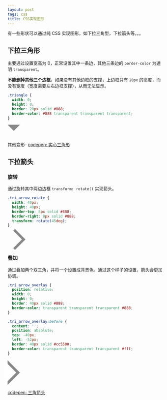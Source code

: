 ```yaml
---
layout: post
tags: css
title: CSS实现图形
---
```


有一些形状可以通过纯 CSS 实现图形，如下拉三角型，下拉箭头等。。。

## 下拉三角形

主要通过设置宽高为 0，正常设置其中一条边，其他三条边的 `border-color` 为透明 `transparent`。

**不能删掉其他三个边框**，如果没有其他边框的支撑，上边框只有 `20px` 的高度，而没有宽度（宽度需要左右边框支撑），从而无法显示。

```css
.triangle {
  width: 0;
  height: 0;
  border: 20px solid #888;
  border-color: #888 transparent transparent transparent;
}
```

<div class="triangle"></div>

<style>
  .triangle {
    width: 0;
    height: 0;
    border: 20px solid #888;
    border-color: #888 transparent transparent transparent;
  }
</style>

其他变形- [codepen: 实心三角形](https://codepen.io/chesterchenn/pen/MWmgQeB)

## 下拉箭头

### 旋转

通过旋转其中两边边框 `transform: rotate()` 实现箭头。

```css
.tri_arrow_rotate {
  width: 40px;
  height: 40px;
  border-top: 8px solid #888;
  border-right: 8px solid #888;
  transform: rotate(45deg);
}
```

<div class="tri_arrow_rotate"></div>

<style>
.tri_arrow_rotate {
  width: 40px;
  height: 40px;
  border-top: 8px solid #888;
  border-right: 8px solid #888;
  transform: rotate(45deg);
  margin-top: 12px;
  margin-bottom: 16px;
}
</style>

### 叠加

通过叠加两个双三角，并将一个设置成背景色。通过这个样子的设置，箭头会更加协调。

```css
.tri_arrow_overlay {
  position: relative;
  width: 0;
  height: 0;
  border: 40px solid #888;
  border-color: transparent transparent transparent #888;
}

.tri_arrow_overlay:before {
  content: '';
  position: absolute;
  top: -40px;
  left: -52px;
  border: 40px solid #cc5500;
  border-color: transparent transparent transparent #fff;
}
```

<div class="tri_arrow_overlay"></div>

<style>
.tri_arrow_overlay {
  position: relative;
  width: 0;
  height: 0;
  border: 40px solid #888;
  border-color: transparent transparent transparent #888;
}

.tri_arrow_overlay:before {
  content: '';
  position: absolute;
  top: -40px;
  left: -52px;
  border: 40px solid #cc5500;
  border-color: transparent transparent transparent #fff;
}
</style>

[codepen: 三角箭头](https://codepen.io/chesterchenn/pen/PomYQdJ)
